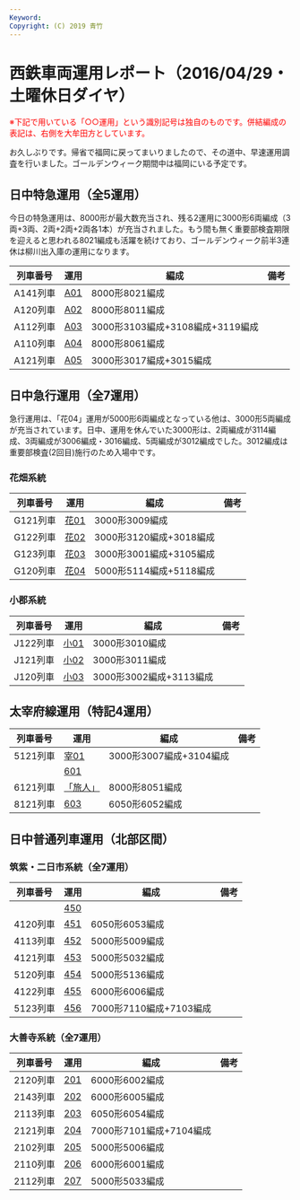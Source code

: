 ```yaml
---
Keyword: 
Copyright: (C) 2019 青竹
---
```


# 西鉄車両運用レポート（2016/04/29・土曜休日ダイヤ）

<span style="color:#FF0000;">※下記で用いている「○○運用」という識別記号は独自のものです。併結編成の表記は、右側を大牟田方としています。</span>

お久しぶりです。帰省で福岡に戻ってまいりましたので、その道中、早速運用調査を行いました。ゴールデンウィーク期間中は福岡にいる予定です。

## 日中特急運用（全5運用）

今日の特急運用は、8000形が最大数充当され、残る2運用に3000形6両編成（3両+3両、2両+2両+2両各1本）が充当されました。もう間も無く重要部検査期限を迎えると思われる8021編成も活躍を続けており、ゴールデンウィーク前半3連休は柳川出入庫の運用になります。

| 列車番号 | 運用 | 編成 | 備考 |
| --- | --- | --- | --- |
| A141列車 | [A01](https://aotake91.net/railway/nishitetsu/dia/20150928/unyoulist-holiday.htm#HA01) | 8000形8021編成 |  |
| A120列車 | [A02](https://aotake91.net/railway/nishitetsu/dia/20150928/unyoulist-holiday.htm#HA02) | 8000形8011編成 |  |
| A112列車 | [A03](https://aotake91.net/railway/nishitetsu/dia/20150928/unyoulist-holiday.htm#HA03) | 3000形3103編成+3108編成+3119編成 |  |
| A110列車 | [A04](https://aotake91.net/railway/nishitetsu/dia/20150928/unyoulist-holiday.htm#HA04) | 8000形8061編成 |  |
| A121列車 | [A05](https://aotake91.net/railway/nishitetsu/dia/20150928/unyoulist-holiday.htm#HA05) | 3000形3017編成+3015編成 |  |

## 日中急行運用（全7運用）

急行運用は、「花04」運用が5000形6両編成となっている他は、3000形5両編成が充当されています。日中、運用を休んでいた3000形は、2両編成が3114編成、3両編成が3006編成・3016編成、5両編成が3012編成でした。3012編成は重要部検査(2回目)施行のため入場中です。

### 花畑系統

| 列車番号 | 運用 | 編成 | 備考 |
| --- | --- | --- | --- |
| G121列車 | [花01](https://aotake91.net/railway/nishitetsu/dia/20150928/unyoulist-holiday.htm#HG01) | 3000形3009編成 |  |
| G122列車 | [花02](https://aotake91.net/railway/nishitetsu/dia/20150928/unyoulist-holiday.htm#HG02) | 3000形3120編成+3018編成 |  |
| G123列車 | [花03](https://aotake91.net/railway/nishitetsu/dia/20150928/unyoulist-holiday.htm#HG03) | 3000形3001編成+3105編成 |  |
| G120列車 | [花04](https://aotake91.net/railway/nishitetsu/dia/20150928/unyoulist-holiday.htm#HG04) | 5000形5114編成+5118編成 |  |

### 小郡系統

| 列車番号 | 運用 | 編成 | 備考 |
| --- | --- | --- | --- |
| J122列車 | [小01](https://aotake91.net/railway/nishitetsu/dia/20150928/unyoulist-holiday.htm#HJ01) | 3000形3010編成 |  |
| J121列車 | [小02](https://aotake91.net/railway/nishitetsu/dia/20150928/unyoulist-holiday.htm#HJ02) | 3000形3011編成 |  |
| J120列車 | [小03](https://aotake91.net/railway/nishitetsu/dia/20150928/unyoulist-holiday.htm#HJ03) | 3000形3002編成+3113編成 |  |

## 太宰府線運用（特記4運用）

| 列車番号 | 運用 | 編成 | 備考 |
| --- | --- | --- | --- |
| 5121列車 | [宰01](https://aotake91.net/railway/nishitetsu/dia/20150928/unyoulist-holiday.htm#HL01) | 3000形3007編成+3104編成 |  |
|  | [601](https://aotake91.net/railway/nishitetsu/dia/20150928/unyoulist-holiday.htm#H601) |  |  |
| 6121列車 | [「旅人」](https://aotake91.net/railway/nishitetsu/dia/20150928/unyoulist-holiday.htm#H602) | 8000形8051編成 |  |
| 8121列車 | [603](https://aotake91.net/railway/nishitetsu/dia/20150928/unyoulist-holiday.htm#H603) | 6050形6052編成 |  |

## 日中普通列車運用（北部区間）

### 筑紫・二日市系統（全7運用）

| 列車番号 | 運用 | 編成 | 備考 |
| --- | --- | --- | --- |
|  | [450](https://aotake91.net/railway/nishitetsu/dia/20150928/unyoulist-holiday.htm#H450) |  |  |
| 4120列車 | [451](https://aotake91.net/railway/nishitetsu/dia/20150928/unyoulist-holiday.htm#H451) | 6050形6053編成 |  |
| 4113列車 | [452](https://aotake91.net/railway/nishitetsu/dia/20150928/unyoulist-holiday.htm#H452) | 5000形5009編成 |  |
| 4121列車 | [453](https://aotake91.net/railway/nishitetsu/dia/20150928/unyoulist-holiday.htm#H453) | 5000形5032編成 |  |
| 5120列車 | [454](https://aotake91.net/railway/nishitetsu/dia/20150928/unyoulist-holiday.htm#H454) | 5000形5136編成 |  |
| 4122列車 | [455](https://aotake91.net/railway/nishitetsu/dia/20150928/unyoulist-holiday.htm#H455) | 6000形6006編成 |  |
| 5123列車 | [456](https://aotake91.net/railway/nishitetsu/dia/20150928/unyoulist-holiday.htm#H456) | 7000形7110編成+7103編成 |  |

### 大善寺系統（全7運用）

| 列車番号 | 運用 | 編成 | 備考 |
| --- | --- | --- | --- |
| 2120列車 | [201](https://aotake91.net/railway/nishitetsu/dia/20150928/unyoulist-holiday.htm#H201) | 6000形6002編成 |  |
| 2143列車 | [202](https://aotake91.net/railway/nishitetsu/dia/20150928/unyoulist-holiday.htm#H202) | 6000形6005編成 |  |
| 2113列車 | [203](https://aotake91.net/railway/nishitetsu/dia/20150928/unyoulist-holiday.htm#H203) | 6050形6054編成 |  |
| 2121列車 | [204](https://aotake91.net/railway/nishitetsu/dia/20150928/unyoulist-holiday.htm#H204) | 7000形7101編成+7104編成 |  |
| 2102列車 | [205](https://aotake91.net/railway/nishitetsu/dia/20150928/unyoulist-holiday.htm#H205) | 5000形5006編成 |  |
| 2110列車 | [206](https://aotake91.net/railway/nishitetsu/dia/20150928/unyoulist-holiday.htm#H206) | 6000形6001編成 |  |
| 2112列車 | [207](https://aotake91.net/railway/nishitetsu/dia/20150928/unyoulist-holiday.htm#H207) | 5000形5033編成 |  |

